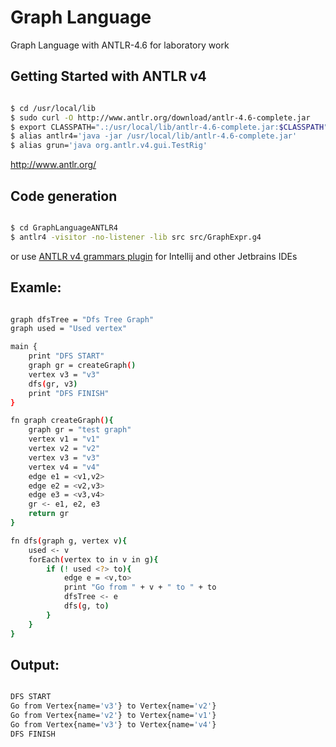 # **Graph Language** 

Graph Language with ANTLR-4.6 for laboratory work 

## Getting Started with ANTLR v4

```sh

$ cd /usr/local/lib
$ sudo curl -O http://www.antlr.org/download/antlr-4.6-complete.jar
$ export CLASSPATH=".:/usr/local/lib/antlr-4.6-complete.jar:$CLASSPATH"
$ alias antlr4='java -jar /usr/local/lib/antlr-4.6-complete.jar'
$ alias grun='java org.antlr.v4.gui.TestRig'

```

http://www.antlr.org/

## Code generation

```sh

$ cd GraphLanguageANTLR4
$ antlr4 -visitor -no-listener -lib src src/GraphExpr.g4 

```

or use [ANTLR v4 grammars plugin](https://github.com/antlr/intellij-plugin-v4) for Intellij and other Jetbrains IDEs

## Examle:

```sh

graph dfsTree = "Dfs Tree Graph"
graph used = "Used vertex"

main {
    print "DFS START"
    graph gr = createGraph()
    vertex v3 = "v3"
    dfs(gr, v3)
    print "DFS FINISH"
}

fn graph createGraph(){
    graph gr = "test graph"
    vertex v1 = "v1"
    vertex v2 = "v2"
    vertex v3 = "v3"
    vertex v4 = "v4"
    edge e1 = <v1,v2>
    edge e2 = <v2,v3>
    edge e3 = <v3,v4>
    gr <- e1, e2, e3
    return gr
}

fn dfs(graph g, vertex v){
    used <- v
    forEach(vertex to in v in g){
        if (! used <?> to){
            edge e = <v,to>
            print "Go from " + v + " to " + to
            dfsTree <- e
            dfs(g, to)
        }
    }
}

```

## Output:

```sh

DFS START
Go from Vertex{name='v3'} to Vertex{name='v2'}
Go from Vertex{name='v2'} to Vertex{name='v1'}
Go from Vertex{name='v3'} to Vertex{name='v4'}
DFS FINISH

```
